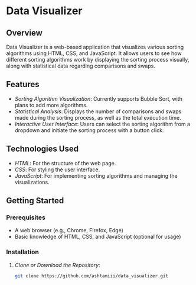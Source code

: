 # Data Visualizer

## Overview

Data Visualizer is a web-based application that visualizes various sorting algorithms using HTML, CSS, and JavaScript. It allows users to see how different sorting algorithms work by displaying the sorting process visually, along with statistical data regarding comparisons and swaps.

## Features

- *Sorting Algorithm Visualization*: Currently supports Bubble Sort, with plans to add more algorithms.
- *Statistical Analysis*: Displays the number of comparisons and swaps made during the sorting process, as well as the total execution time.
- *Interactive User Interface*: Users can select the sorting algorithm from a dropdown and initiate the sorting process with a button click.

## Technologies Used

- *HTML*: For the structure of the web page.
- *CSS*: For styling the user interface.
- *JavaScript*: For implementing sorting algorithms and managing the visualizations.

## Getting Started

### Prerequisites

- A web browser (e.g., Chrome, Firefox, Edge)
- Basic knowledge of HTML, CSS, and JavaScript (optional for usage)

### Installation

1. *Clone or Download the Repository*:
   ```bash
   git clone https://github.com/ashtamiii/data_visualizer.git
